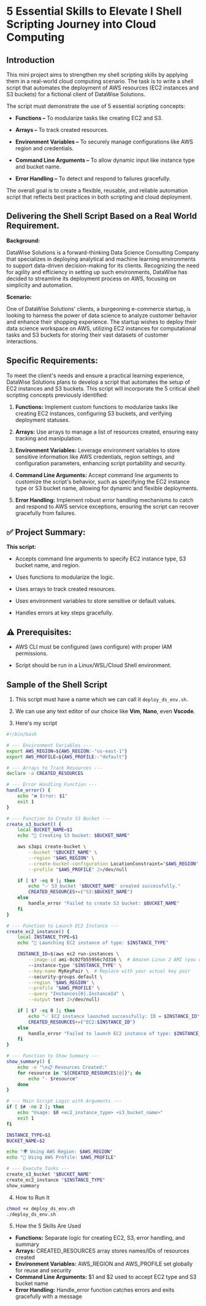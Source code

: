 # 5 Essential Skills to Elevate I Shell Scripting Journey into Cloud Computing

## Introduction

This mini project aims to strengthen my shell scripting skills by applying them in a real-world cloud computing scenario. The task is to write a shell script that automates the deployment of AWS resources (EC2 instances and S3 buckets) for a fictional client of DataWise Solutions.

The script must demonstrate the use of 5 essential scripting concepts:

- **Functions –** To modularize tasks like creating EC2 and S3.

- **Arrays –** To track created resources.

- **Environment Variables –** To securely manage configurations like AWS region and credentials.

- **Command Line Arguments –** To allow dynamic input like instance type and bucket name.

- **Error Handling –** To detect and respond to failures gracefully.

The overall goal is to create a flexible, reusable, and reliable automation script that reflects best practices in both scripting and cloud deployment.


## Delivering the Shell Script Based on a Real World Requirement.

**Background:**

DataWise Solutions is a forward-thinking Data Science Consulting Company that specializes in deploying analytical and machine learning environments to support data-driven decision-making for its clients. Recognizing the need for agility and efficiency in setting up such environments, DataWise has decided to streamline its deployment process on AWS, focusing on simplicity and automation.

**Scenario:**

One of DataWise Solutions' clients, a burgeoning e-commerce startup, is looking to harness the power of data science to analyze customer behavior and enhance their shopping experience. The startup wishes to deploy their data science workspace on AWS, utilizing EC2 instances for computational tasks and S3 buckets for storing their vast datasets of customer interactions.

## Specific Requirements:

To meet the client's needs and ensure a practical learning experience, DataWise Solutions plans to develop a script that automates the setup of EC2 instances and S3 buckets. This script will incorporate the 5 critical shell scripting concepts previously identified:

1. **Functions:** Implement custom functions to modularize tasks like creating EC2 instances, configuring S3 buckets, and verifying deployment statuses.

2. **Arrays:** Use arrays to manage a list of resources created, ensuring easy tracking and manipulation.

3. **Environment Variables:** Leverage environment variables to store sensitive information like AWS credentials, region settings, and configuration parameters, enhancing script portability and security.

4. **Command Line Arguments:** Accept command
line arguments to customize the script's behavior, such as specifying the EC2 instance type or S3 bucket name, allowing for dynamic and flexible deployments.

5. **Error Handling:** Implement robust error
handling mechanisms to catch and respond to AWS service exceptions, ensuring the script can recover gracefully from failures.


## ✅ Project Summary:
**This script:**

- Accepts command line arguments to specify EC2 instance type, S3 bucket name, and region.

- Uses functions to modularize the logic.

- Uses arrays to track created resources.

- Uses environment variables to store sensitive or default values.

- Handles errors at key steps gracefully.

## ⚠️ Prerequisites:
- AWS CLI must be configured (aws configure) with proper IAM permissions.

- Script should be run in a Linux/WSL/Cloud Shell environment.

## Sample of the Shell Script 

1. This script must have a name which we can call it `deploy_ds_env.sh`.
2. We can use any text editor of our choice like **Vim**, **Nano**, even **Vscode**.

3. Here's my script 
```bash
#!/bin/bash

# --- Environment Variables ---
export AWS_REGION=${AWS_REGION:-"us-east-1"}
export AWS_PROFILE=${AWS_PROFILE:-"default"}

# --- Arrays to Track Resources ---
declare -a CREATED_RESOURCES

# --- Error Handling Function ---
handle_error() {
    echo "❌ Error: $1"
    exit 1
}

# --- Function to Create S3 Bucket ---
create_s3_bucket() {
    local BUCKET_NAME=$1
    echo "🔧 Creating S3 bucket: $BUCKET_NAME"

    aws s3api create-bucket \
        --bucket "$BUCKET_NAME" \
        --region "$AWS_REGION" \
        --create-bucket-configuration LocationConstraint="$AWS_REGION" \
        --profile "$AWS_PROFILE" 2>/dev/null

    if [ $? -eq 0 ]; then
        echo "✅ S3 bucket '$BUCKET_NAME' created successfully."
        CREATED_RESOURCES+=("S3:$BUCKET_NAME")
    else
        handle_error "Failed to create S3 bucket: $BUCKET_NAME"
    fi
}

# --- Function to Launch EC2 Instance ---
create_ec2_instance() {
    local INSTANCE_TYPE=$1
    echo "🚀 Launching EC2 instance of type: $INSTANCE_TYPE"

    INSTANCE_ID=$(aws ec2 run-instances \
        --image-id ami-0c02fb55956c7d316 \  # Amazon Linux 2 AMI (you can change it)
        --instance-type "$INSTANCE_TYPE" \
        --key-name MyKeyPair \  # Replace with your actual key pair
        --security-groups default \
        --region "$AWS_REGION" \
        --profile "$AWS_PROFILE" \
        --query "Instances[0].InstanceId" \
        --output text 2>/dev/null)

    if [ $? -eq 0 ]; then
        echo "✅ EC2 instance launched successfully: ID = $INSTANCE_ID"
        CREATED_RESOURCES+=("EC2:$INSTANCE_ID")
    else
        handle_error "Failed to launch EC2 instance of type: $INSTANCE_TYPE"
    fi
}

# --- Function to Show Summary ---
show_summary() {
    echo -e "\n📋 Resources Created:"
    for resource in "${CREATED_RESOURCES[@]}"; do
        echo "- $resource"
    done
}

# --- Main Script Logic with Arguments ---
if [ $# -ne 2 ]; then
    echo "Usage: $0 <ec2_instance_type> <s3_bucket_name>"
    exit 1
fi

INSTANCE_TYPE=$1
BUCKET_NAME=$2

echo "🌍 Using AWS Region: $AWS_REGION"
echo "👤 Using AWS Profile: $AWS_PROFILE"

# --- Execute Tasks ---
create_s3_bucket "$BUCKET_NAME"
create_ec2_instance "$INSTANCE_TYPE"
show_summary
```

4. How to Run It
```bash
chmod +x deploy_ds_env.sh
./deploy_ds_env.sh
```

5. How the 5 Skills Are Used
- **Functions:** Separate logic for creating EC2, S3, error handling, and summary
- **Arrays:** CREATED_RESOURCES array stores names/IDs of resources created
- **Environment Variables:** AWS_REGION and AWS_PROFILE set globally for reuse and security
- **Command Line Arguments:** $1 and $2 used to accept EC2 type and S3 bucket name
- **Error Handling:** Handle_error function catches errors and exits gracefully with a message


